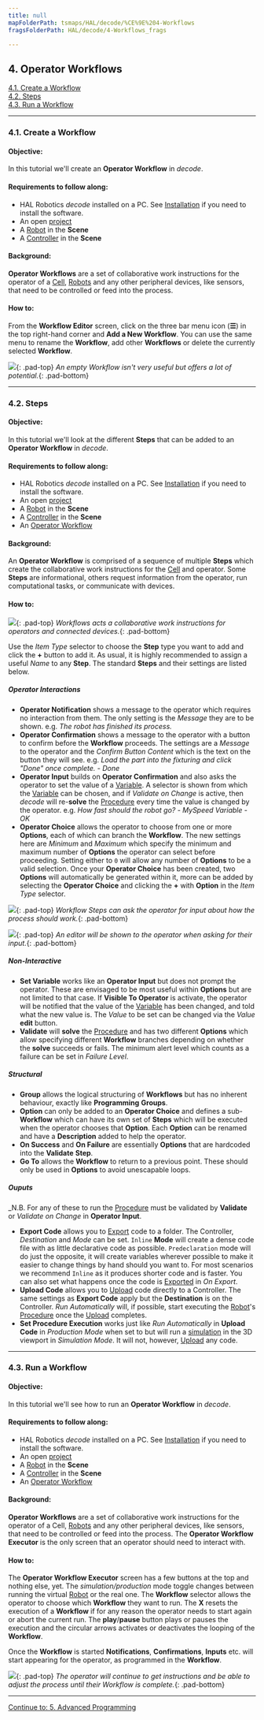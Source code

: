 ```yaml
---
title: null
mapFolderPath: tsmaps/HAL/decode/%CE%9E%204-Workflows
fragsFolderPath: HAL/decode/4-Workflows_frags

---
```



<!-- tsGuideRenderComment {"guide":{"id":"fdLBn12Cn","path":"HAL/decode","fragmentFolderPath":"HAL/decode/4-Workflows_frags"},"fragment":{"id":"fdLBn12Cn","topLevelMapKey":"cQbYbd02OI","mapKeyChain":"cQbYbd02OI","guideID":"fdLBn1184","guidePath":"c:/GitHub/MuddyTurnip/MuddyTurnip.github.io/tsmaps/HAL/decode/4-Workflows.tsmap","parentFragmentID":null,"chartKey":"cQbYbd02OI","options":[]}} -->

## 4. Operator Workflows

[4.1. Create a Workflow](#41-create-a-workflow)  
[4.2. Steps](#42-steps)   
[4.3. Run a Workflow](#43-run-a-workflow)  

---
### 4.1. Create a Workflow

#### Objective:

In this tutorial we'll create an **Operator Workflow** in _decode_.

#### Requirements to follow along:

- HAL Robotics _decode_ installed on a PC. See [Installation](/HAL/Overview/0-Administration-and-Setup#01-install) if you need to install the software.
- An open [project](/HAL/decode/1-Getting-Started#11-projects)
- A [Robot](/HAL/Overview/Glossary#manipulator) in the **Scene**
- A [Controller](/HAL/Overview/Glossary#controller) in the **Scene**

#### Background:

**Operator Workflows** are a set of collaborative work instructions for the operator of a [Cell](/HAL/Overview/Glossary#cell), [Robots](/HAL/Overview/Glossary#motion-action) and any other peripheral devices, like sensors, that need to be controlled or feed into the process.

#### How to:

From the **Workflow Editor** screen, click on the three bar menu icon (**☰**) in the top right-hand corner and **Add a New Workflow**. You can use the same menu to rename the **Workflow**, add other **Workflows** or delete the currently selected **Workflow**.

[<img src="/HAL/assets/images/decode/04-WorkflowEditor/WorkflowEditor-Create.gif">](/HAL/assets/images/decode/04-WorkflowEditor/WorkflowEditor-Create.gif){: .pad-top}
<em>An empty Workflow isn't very useful but offers a lot of potential.</em>{: .pad-bottom}

---
### 4.2. Steps

#### Objective:

In this tutorial we'll look at the different **Steps** that can be added to an **Operator Workflow** in _decode_.

#### Requirements to follow along:

- HAL Robotics _decode_ installed on a PC. See [Installation](/HAL/Overview/0-Administration-and-Setup#01-install) if you need to install the software.
- An open [project](/HAL/decode/1-Getting-Started#11-projects)
- A [Robot](/HAL/Overview/Glossary#manipulator) in the **Scene**
- A [Controller](/HAL/Overview/Glossary#controller) in the **Scene**
- An [Operator Workflow](#41-create-a-workflow)

#### Background:

An **Operator Workflow** is comprised of a sequence of multiple **Steps** which create the collaborative work instructions for the [Cell](/HAL/Overview/Glossary#cell) and operator. Some **Steps** are informational, others request information from the operator, run computational tasks, or communicate with devices.

#### How to:

[<img src="/HAL/assets/images/decode/04-WorkflowEditor/WorkflowEditor-Complete.png">](/HAL/assets/images/decode/04-WorkflowEditor/WorkflowEditor-Complete.png){: .pad-top}
<em>Workflows acts a collaborative work instructions for operators and connected devices.</em>{: .pad-bottom}

Use the _Item Type_ selector to choose the **Step** type you want to add and click the **+** button to add it. As usual, it is highly recommended to assign a useful _Name_ to any **Step**. The standard **Steps** and their settings are listed below.

##### Operator Interactions
- **Operator Notification** shows a message to the operator which requires no interaction from them. The only setting is the _Message_ they are to be shown. e.g. _The robot has finished its process._
- **Operator Confirmation** shows a message to the operator with a button to confirm before the **Workflow** proceeds. The settings are a _Message_ to the operator and the _Confirm Button Content_ which is the text on the button they will see. e.g. _Load the part into the fixturing and click "Done" once complete._ - _Done_
- **Operator Input** builds on **Operator Confirmation** and also asks the operator to set the value of a [Variable](/HAL/decode/1-Getting-Started#14-variables). A selector is shown from which the [Variable](/HAL/decode/1-Getting-Started#14-variables) can be chosen, and if _Validate on Change_ is active, then _decode_ will re-**solve** the [Procedure](/HAL/Overview/Glossary#procedure) every time the value is changed by the operator. e.g. _How fast should the robot go?_ - _MySpeed Variable_ - _OK_
- **Operator Choice** allows the operator to choose from one or more **Options**, each of which can branch the **Workflow**. The new settings here are _Minimum_ and _Maximum_ which specify the minimum and maximum number of **Options** the operator can select before proceeding. Setting either to `0` will allow any number of **Options** to be a valid selection. Once your **Operator Choice** has been created, two **Options** will automatically be generated within it, more can be added by selecting the **Operator Choice** and clicking the **+** with **Option** in the _Item Type_ selector.

[<img src="/HAL/assets/images/decode/04-WorkflowEditor/WorkflowEditor-OperatorInput.png">](/HAL/assets/images/decode/04-WorkflowEditor/WorkflowEditor-OperatorInput.png){: .pad-top}
<em>Workflow Steps can ask the operator for input about how the process should work.</em>{: .pad-bottom}

[<img src="/HAL/assets/images/decode/05-WorkflowExecutor/WorkflowExecutor-OperatorInput.png">](/HAL/assets/images/decode/05-WorkflowExecutor/WorkflowExecutor-OperatorInput.png){: .pad-top}
<em>An editor will be shown to the operator when asking for their input.</em>{: .pad-bottom}

##### Non-Interactive
- **Set Variable** works like an **Operator Input** but does not prompt the operator. These are envisaged to be most useful within **Options** but are not limited to that case. If **Visible To Operator** is activate, the operator will be notified that the value of the [Variable](/HAL/decode/1-Getting-Started#14-variables) has been changed, and told what the new value is. The _Value_ to be set can be changed via the _Value_ **edit** button.
- **Validate** will **solve** the [Procedure](/HAL/Overview/Glossary#procedure) and has two different **Options** which allow specifying different **Workflow** branches depending on whether the **solve** succeeds or fails. The minimum alert level which counts as a failure can be set in _Failure Level_.

##### Structural
- **Group** allows the logical structuring of **Workflows** but has no inherent behaviour, exactly like **Programming** **Groups**.
- **Option** can only be added to an **Operator Choice** and defines a sub-**Workflow** which can have its own set of **Steps** which will be executed when the operator chooses that **Option**. Each **Option** can be renamed and have a **Description** added to help the operator.
- **On Success** and **On Failure** are essentially **Options** that are hardcoded into the **Validate** **Step**.
- **Go To** allows the **Workflow** to return to a previous point. These should only be used in **Options** to avoid unescapable loops.

##### Ouputs
_N.B. For any of these to run the [Procedure](/HAL/Overview/Glossary#procedure) must be validated by **Validate** or _Validate on Change_ in **Operator Input**.
- **Export Code** allows you to [Export](/HAL/Overview/Glossary#export) code to a folder. The Controller, _Destination_ and _Mode_ can be set. `Inline` **Mode** will create a dense code file with as little declarative code as possible. `Predeclaration` mode will do just the opposite, it will create variables wherever possible to make it easier to change things by hand should you want to. For most scenarios we recommend `Inline` as it produces shorter code and is faster. You can also set what happens once the code is [Exported](/HAL/Overview/Glossary#export) in _On Export_.
- **Upload Code** allows you to [Upload](/HAL/Overview/Glossary#upload) code directly to a Controller. The same settings as **Export Code** apply but the **Destination** is on the Controller. _Run Automatically_ will, if possible, start executing the [Robot](/HAL/Overview/Glossary#manipulator)'s [Procedure](/HAL/Overview/Glossary#procedure) once the [Upload](/HAL/Overview/Glossary#upload) completes.
- **Set Procedure Execution** works just like _Run Automatically_ in **Upload Code** in _Production Mode_ when set to but will run a [simulation](/HAL/Overview/Glossary#73-simulation) in the 3D viewport in _Simulation Mode_. It will not, however, [Upload](/HAL/Overview/Glossary#upload) any code.

---
### 4.3. Run a Workflow

#### Objective:

In this tutorial we'll see how to run an **Operator Workflow** in _decode_.

#### Requirements to follow along:

- HAL Robotics _decode_ installed on a PC. See [Installation](/HAL/Overview/0-Administration-and-Setup#01-install) if you need to install the software.
- An open [project](/HAL/decode/1-Getting-Started#11-projects)
- A [Robot](/HAL/Overview/Glossary#manipulator) in the **Scene**
- A [Controller](/HAL/Overview/Glossary#controller) in the **Scene**
- An [Operator Workflow](#41-create-a-workflow)

#### Background:

**Operator Workflows** are a set of collaborative work instructions for the operator of a Cell, [Robots](/HAL/Overview/Glossary#motion-action) and any other peripheral devices, like sensors, that need to be controlled or feed into the process. The **Operator Workflow Executor** is the only screen that an operator should need to interact with.

#### How to:

The **Operator Workflow Executor** screen has a few buttons at the top and nothing else, yet. The _simulation/production_ mode toggle changes between running the virtual [Robot](/HAL/Overview/Glossary#manipulator) or the real one. The **Workflow** selector allows the operator to choose which **Workflow** they want to run. The **X** resets the execution of a **Workflow** if for any reason the operator needs to start again or abort the current run. The **play**/**pause** button plays or pauses the execution and the circular arrows activates or deactivates the looping of the **Workflow**.

Once the **Workflow** is started **Notifications**, **Confirmations**, **Inputs** etc. will start appearing for the operator, as programmed in the **Workflow**.

[<img src="/HAL/assets/images/decode/05-WorkflowExecutor/WorkflowExecutor-Simulation-FastExecution.gif">](/HAL/assets/images/decode/05-WorkflowExecutor/WorkflowExecutor-Simulation-FastExecution.gif){: .pad-top}
<em>The operator will continue to get instructions and be able to adjust the process until their Workflow is complete.</em>{: .pad-bottom}

---

[Continue to: 5. Advanced Programming](/HAL/decode/5-Advanced-Programming#5-advanced-programming)